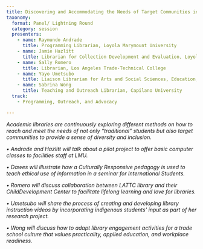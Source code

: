 ```yaml
---
title: Discovering and Accommodating the Needs of Target Communities in Academic Libraries
taxonomy:
  format: Panel/ Lightning Round 
  category: session
  presenters:
    - name: Raymundo Andrade
	  title: Programming Librarian, Loyola Marymount University
	- name: Jamie Hazlitt
	  title: Librarian for Collection Development and Evaluation, Loyola Marymount University
	- name: Sally Romero
	  title: Librarian, Los Angeles Trade-Technical College
	- name: Yayo Umetsubo
	  title: Liaison Librarian for Arts and Social Sciences, Education, and Unama'ki College, Cape Breton University
	- name: Sabrina Wong
	  title: Teaching and Outreach Librarian, Capilano University
  track: 
	- Programming, Outreach, and Advocacy

---
```

_Academic libraries are continuously exploring different methods on how to reach and meet the needs of not only “traditional” students but also target communities to provide a sense of diversity and inclusion._

_•	Andrade and Hazlitt will talk about a pilot project to offer basic computer classes to facilities staff at LMU._

_•	Dawes will illustrate how a Culturally Responsive pedagogy is used to teach ethical use of information in a seminar for International Students._

_•	Romero will discuss collaboration between LATTC library and their ChildDevelopment Center to facilitate lifelong learning and love for libraries._

_•	Umetsubo will share the process of creating and developing library instruction videos by incorporating indigenous students' input as part of her research project._

_•	Wong will discuss how to adapt library engagement activities for a trade school culture that values practicality, applied education, and workplace readiness._
